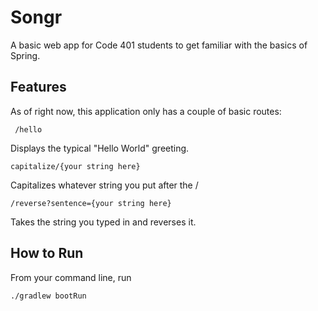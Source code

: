 # Songr

A basic web app for Code 401 students to get familiar with the basics of Spring. 

## Features

As of right now, this application only has a couple of basic routes:

     /hello

Displays the typical "Hello World" greeting. 

    capitalize/{your string here}
    
Capitalizes whatever string you put after the /

    /reverse?sentence={your string here}
    
Takes the string you typed in and reverses it.  


## How to Run

From your command line, run 

   
    ./gradlew bootRun